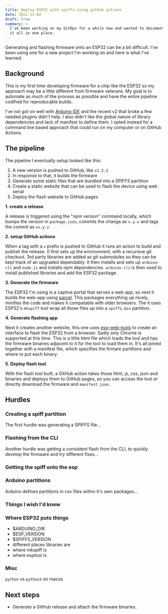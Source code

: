 ```yaml
---
title: Deploy ESP32 with spiffs using github actions
date: 2022-11-02
draft: true
summary: >
  I've been working on my GitOps for a while now and wanted to document 
  it all in one place.
---
```


Generating and flashing firmware onto an ESP32 can be a bit difficult.
I've been using one for a new project I'm working on and here is what I've learned.

## Background

This is my first time developing firmware for a chip like the ESP32 so my approach
may be a little different from firmware veterans.
My goal is to automate as much of the process as possible
and have the entire pipeline codified for reproducable builds.

I've not got on well with [Arduino IDE](https://www.arduino.cc/en/software)
and the recent v2 that broke a few needed plugins didn't help.
I also didn't like the global nature of library dependencies and lack of manifest to define them.
I opted instead for a command line based approach that could run on my computer or on GitHub Actions.

## The pipeline

The pipeline I eventually setup looked like this:

1. A new version is pushed to GitHub, like `v1.2.3`
2. In response to that, it builds the firmware
3. Generate some static files that are bundled into a SPIFFS partition
4. Create a static website that can be used to flash the device using web serial
5. Deploy the flash website to GitHub pages

**1. create a release**

A release is triggered using the "npm version" command locally,
which bumps the version in `package.json`, commits the change as `x.y.x`
and tags the commit as `vx.y.z`.

**2. setup GitHub actions**

When a tag with a `v` prefix is pushed to GitHub it runs an action to build and publish the release.
It first sets up the environment, with a recursive git checkout.
3rd party libraries are added as git submodules so they can be kept track of an upgraded dependably.
It then installs and sets up `arduino-cli` and `node.js` and installs npm dependencies.
`arduino-cli` is then used to install published libraries and add the ESP32 package.

**3. Generate the firmware**

The ESP32 I'm using is a captive portal that serves a web app, so next it builds the web-app using [parcel](https://parceljs.org).
This packages everything up nicely, minifies the code and makes it compatable with older browsers.
The it uses ESP32's `mkspiff` tool wrap all those files up into a `spiffs.bin` partition.

**4. Generate flashing app**

Next it creates another website, this one uses [esp-web-tools](https://esphome.github.io/esp-web-tools/)
to create an interface to flash the ESP32 from a browser. Sadly only Chrome is supported at this time.
This is a little html file which loads the tool and has the firmware binaries adjacent to it for the tool to load them in.
It's all joined together with a manifest file, which specifies the firmare partitions and where to put each binary.

**5. Deploy flash tool**

With the flash tool built, a GitHub action takes those html, js, css, json and binaries and deploys them to GitHub pages,
so you can access the tool or directly download the firmware and `manifest.json`.

## Hurdles

### Creating a spiff partition

The first hurdle was generating a SPIFFS file...

### Flashing from the CLI

Another hurdle was getting a consistent flash from the CLI, to quickly develop the firmware and try different fixes...

### Getting the spiff onto the esp

### Arduino partitions

Arduino defines partitions in csv files within it's own packages...

### Things I wish I'd knew

### Where ESP32 puts things

- $ARDUINO_DIR
- $ESP_VERSION
- $SPIFFS_VERSION
- different places libraries are
- where mkspiff is
- where esptool is

### Misc

`python` vs `python3` on macos

## Next steps

- Generate a GitHub release and attach the firmware binaries.
